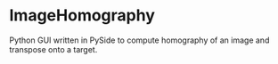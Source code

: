 # ImageHomography
Python GUI written in PySide to compute homography of an image and transpose onto a target.
